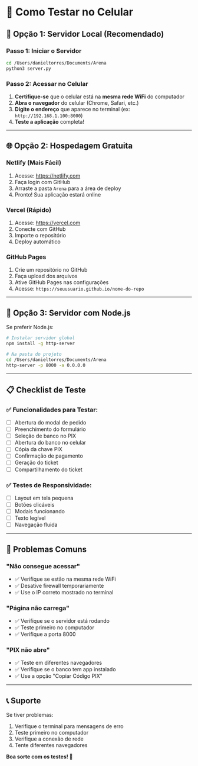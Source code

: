 # 📱 Como Testar no Celular

## 🚀 Opção 1: Servidor Local (Recomendado)

### Passo 1: Iniciar o Servidor
```bash
cd /Users/danieltorres/Documents/Arena
python3 server.py
```

### Passo 2: Acessar no Celular
1. **Certifique-se** que o celular está na **mesma rede WiFi** do computador
2. **Abra o navegador** do celular (Chrome, Safari, etc.)
3. **Digite o endereço** que aparece no terminal (ex: `http://192.168.1.100:8000`)
4. **Teste a aplicação** completa!

---

## 🌐 Opção 2: Hospedagem Gratuita

### Netlify (Mais Fácil)
1. Acesse: https://netlify.com
2. Faça login com GitHub
3. Arraste a pasta `Arena` para a área de deploy
4. Pronto! Sua aplicação estará online

### Vercel (Rápido)
1. Acesse: https://vercel.com
2. Conecte com GitHub
3. Importe o repositório
4. Deploy automático

### GitHub Pages
1. Crie um repositório no GitHub
2. Faça upload dos arquivos
3. Ative GitHub Pages nas configurações
4. Acesse: `https://seuusuario.github.io/nome-do-repo`

---

## 🔧 Opção 3: Servidor com Node.js

Se preferir Node.js:
```bash
# Instalar servidor global
npm install -g http-server

# Na pasta do projeto
cd /Users/danieltorres/Documents/Arena
http-server -p 8000 -a 0.0.0.0
```

---

## 📋 Checklist de Teste

### ✅ Funcionalidades para Testar:
- [ ] Abertura do modal de pedido
- [ ] Preenchimento do formulário
- [ ] Seleção de banco no PIX
- [ ] Abertura do banco no celular
- [ ] Cópia da chave PIX
- [ ] Confirmação de pagamento
- [ ] Geração do ticket
- [ ] Compartilhamento do ticket

### ✅ Testes de Responsividade:
- [ ] Layout em tela pequena
- [ ] Botões clicáveis
- [ ] Modais funcionando
- [ ] Texto legível
- [ ] Navegação fluida

---

## 🐛 Problemas Comuns

### "Não consegue acessar"
- ✅ Verifique se estão na mesma rede WiFi
- ✅ Desative firewall temporariamente
- ✅ Use o IP correto mostrado no terminal

### "Página não carrega"
- ✅ Verifique se o servidor está rodando
- ✅ Teste primeiro no computador
- ✅ Verifique a porta 8000

### "PIX não abre"
- ✅ Teste em diferentes navegadores
- ✅ Verifique se o banco tem app instalado
- ✅ Use a opção "Copiar Código PIX"

---

## 📞 Suporte

Se tiver problemas:
1. Verifique o terminal para mensagens de erro
2. Teste primeiro no computador
3. Verifique a conexão de rede
4. Tente diferentes navegadores

**Boa sorte com os testes! 🎉**
